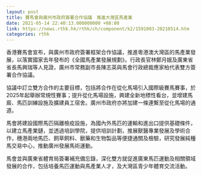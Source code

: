 ```yaml
---
layout: post
title: 賽馬會與廣州市政府簽署合作協議　推進大灣區馬產業
date: 2021-05-14 22:40:13.000000000 +08:00
link: https://news.rthk.hk/rthk/ch/component/k2/1591003-20210514.htm
categories: rthk
---
```


香港賽馬會宣布，與廣州市政府簽署框架合作協議，推進粵港澳大灣區的馬產業發展，以落實國家去年發布的《全國馬產業發展規劃》。行政長官林鄭月娥及廣東省省長馬興瑞等人見證，廣州市常務副市長陳志英與馬會行政總裁應家柏代表雙方簽署合作協議。
 
協議中訂立雙方合作的主要目標，包括將合作在從化馬場引入國際級賽馬賽事，於2025年起舉辦常規性賽事；提升從化馬場設施，興建全新地標性看台，並增建馬廄、馬匹訓練設施及擴建員工宿舍。廣州市政府亦將加建一條連繫至從化馬場的通道。

馬會將建設國際馬匹隔離檢疫設施，為國內外馬匹的運輸和進出口提供基礎條件，以建立馬產業鏈，並透過培訓學院，提供培訓計劃，推展獸醫專業發展及學術合作，穗港兩地馬匹、飼草飼料、獸藥和生物製品等便捷通關及檢驗，研究發展純種馬交易中心，推動廣州發展馬術運動。
 
馬會並與廣東省體育局簽署補充備忘錄，深化雙方就促進廣東馬匹運動及相關領域發展的合作，包括培養馬匹運動與馬產業人才，及大灣區青少年體育交流活動。
